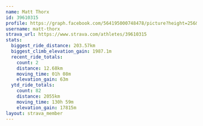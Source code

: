```yaml
---
name: Matt Thorx
id: 39610315
profile: https://graph.facebook.com/564195000748478/picture?height=256&width=256
username: matt-thorx
strava_url: https://www.strava.com/athletes/39610315
stats:
  biggest_ride_distance: 203.57km
  biggest_climb_elevation_gain: 1987.1m
  recent_ride_totals:
    count: 2
    distance: 12.68km
    moving_time: 01h 08m
    elevation_gain: 63m
  ytd_ride_totals:
    count: 82
    distance: 2055km
    moving_time: 130h 59m
    elevation_gain: 17815m
layout: strava_member
--- 
```

